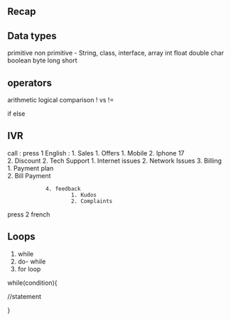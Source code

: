 ## Recap 

## Data types
primitive           non primitive - String, class, interface, array
int
float
double
char
boolean 
byte
long
short


## operators
arithmetic 
logical
comparison 
!   vs   !=


if else 

## IVR

call : 
press 1 English :
                1. Sales 
                        1. Offers
                                1. Mobile
                                2. Iphone 17     
                        2. Discount
                2. Tech Support
                        1. Internet issues
                        2. Network Issues
                3. Billing  
                        1. Payment plan     
                        2. Bill Payment
                        
                4. feedback
                        1. Kudos
                        2. Complaints    
        
press 2 french 


## Loops 

1. while
2. do- while 
3. for loop 



while(condition){

//statement 

}













